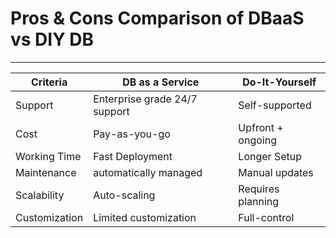 # Pros & Cons Comparison of DBaaS vs DIY DB
___________________________________________
| Criteria          | DB as a Service               | Do-It-Yourself    |
| ----------------- | ----------------------------- | ----------------- |
| Support           | Enterprise grade 24/7 support | Self-supported    |
| Cost              | Pay-as-you-go                 | Upfront + ongoing |
| Working Time      | Fast Deployment               | Longer Setup      |
| Maintenance       | automatically managed         | Manual updates    |
| Scalability       | Auto-scaling                  | Requires planning |
| Customization     | Limited customization         | Full-control      |
